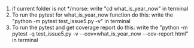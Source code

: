 1) if current folder is not */morse: write "cd what_is_year_now" in terminal
2) To run the pytest for what_is_year_now function do this:
write the "python -m pytest test_issue5.py -v" in terminal
3) To run the pytest and get coverage report do this:
write the "python -m pytest -q test_issue5.py -v --cov=what_is_year_now --cov-report html" in terminal